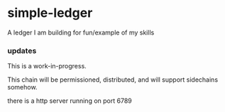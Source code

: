# simple-ledger
A ledger I am building for fun/example of my skills

### updates

This is a work-in-progress.

This chain will be permissioned, distributed, and will support sidechains somehow.

there is a http server running on port 6789
